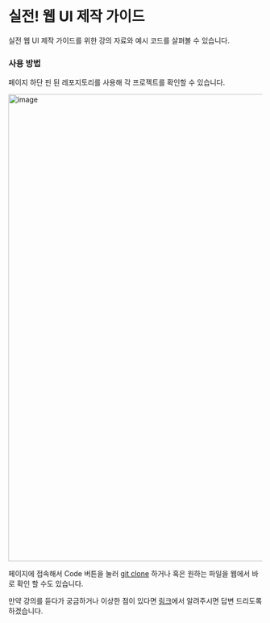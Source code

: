 # 실전! 웹 UI 제작 가이드

실전 웹 UI 제작 가이드를 위한 강의 자료와 예시 코드를 살펴볼 수 있습니다.

### 사용 방법

페이지 하단 핀 된 레포지토리를 사용해 각 프로젝트를 확인할 수 있습니다.

<img width="926" alt="image" src="https://github.com/user-attachments/assets/c97b1754-31ba-4397-af4a-134a747e21f4" />

페이지에 접속해서 Code 버튼을 눌러 [git clone](https://sprint.codeit.kr/blog/git-clone-%EC%82%AC%EC%9A%A9%EB%B2%95-%EC%9B%90%EA%B2%A9-%EC%A0%80%EC%9E%A5%EC%86%8C-clone-%ED%95%98%EA%B8%B0) 하거나 혹은 원하는 파일을 웹에서 바로 확인 할 수도 있습니다.

만약 강의를 듣다가 궁금하거나 이상한 점이 있다면 [링크](https://github.com/orgs/guide-to-creating-practical-web-UI/discussions/new/choose)에서 알려주시면 답변 드리도록 하겠습니다.
